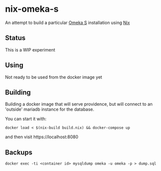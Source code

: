 # nix-omeka-s

An attempt to build a particular [Omeka S](https://omeka.org/s/) installation using [Nix](https://nixos.org)

## Status

This is a WIP experiment

## Using

Not ready to be used from the docker image yet

## Building

Building a docker image that will serve providence,
but will connect to an 'outside' mariadb instance for the database.

You can start it with:

```
docker load < $(nix-build build.nix) && docker-compose up
```

and then visit https://localhost:8080

## Backups

```
docker exec -ti <container id> mysqldump omeka -u omeka -p > dump.sql
```
